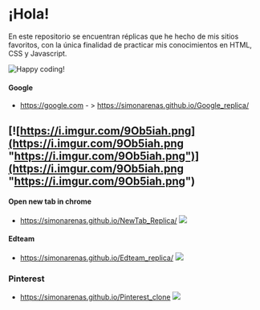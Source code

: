 # ¡Hola!

En este repositorio se encuentran réplicas que he hecho de mis sitios favoritos, con la única finalidad de practicar mis conocimientos en HTML, CSS y Javascript.

![Happy coding!](https://media3.giphy.com/media/eCqFYAVjjDksg/giphy.gif?cid=790b7611eeeb31996439128c0f30b83250f2dc310ae5f5cb&rid=giphy.gif)

#### Google
-  https://google.com - > https://simonarenas.github.io/Google_replica/

[![https://i.imgur.com/9Ob5iah.png](https://i.imgur.com/9Ob5iah.png "https://i.imgur.com/9Ob5iah.png")](https://i.imgur.com/9Ob5iah.png "https://i.imgur.com/9Ob5iah.png")
------------
#### Open new tab in chrome
- https://simonarenas.github.io/NewTab_Replica/
![](https://i.imgur.com/lGLDOtg.png)

#### Edteam
- https://simonarenas.github.io/Edteam_replica/
![](https://i.imgur.com/OaRNmIy.png)

### Pinterest
- https://simonarenas.github.io/Pinterest_clone
[![](https://i.imgur.com/SKV4mH5.jpg)](https://i.imgur.com/SKV4mH5.jpg)

